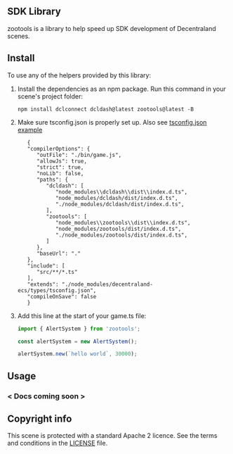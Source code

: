 ## SDK Library

zootools is a library to help speed up SDK development of Decentraland scenes.

## Install

To use any of the helpers provided by this library:

1. Install the dependencies as an npm package. Run this command in your scene's project folder:

   ```
   npm install dclconnect dcldash@latest zootools@latest -B
   ```

2. Make sure tsconfig.json is properly set up. Also see [tsconfig.json example](https://tyzoo.github.io/assets/json/tsconfig.json)

   ```
      {
      "compilerOptions": {
         "outFile": "./bin/game.js",
         "allowJs": true,
         "strict": true,
         "noLib": false,
         "paths": {
            "dcldash": [
               "node_modules\\dcldash\\dist\\index.d.ts",
               "node_modules/dcldash/dist/index.d.ts",
               "./node_modules/dcldash/dist/index.d.ts",
            ],
            "zootools": [
               "node_modules\\zootools\\dist\\index.d.ts",
               "node_modules/zootools/dist/index.d.ts",
               "./node_modules/zootools/dist/index.d.ts",
            ]
         },
         "baseUrl": "."
      },
      "include": [
         "src/**/*.ts"
      ],
      "extends": "./node_modules/decentraland-ecs/types/tsconfig.json",
      "compileOnSave": false
      }
   ```

3. Add this line at the start of your game.ts file:

   ```ts
   import { AlertSystem } from 'zootools';

   const alertSystem = new AlertSystem();

   alertSystem.new(`hello world`, 30000);

   ```


## Usage

### < Docs coming soon >

## Copyright info

This scene is protected with a standard Apache 2 licence. See the terms and conditions in the [LICENSE](/LICENSE) file.
